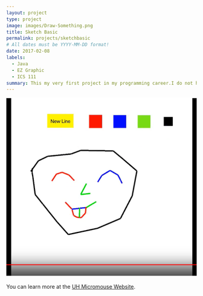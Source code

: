 ```yaml
---
layout: project
type: project
image: images/Draw-Something.png
title: Sketch Basic
permalink: projects/sketchbasic
# All dates must be YYYY-MM-DD format!
date: 2017-02-08
labels:
  - Java
  - EZ Graphic
  - ICS 111
summary: This my very first project in my programming career.I do not have any prior experience with programming.
---
```


<img class="ui medium right floated rounded image" src="../images/Sketching Game.PNG">


You can learn more at the [UH Micromouse Website](http://www-ee.eng.hawaii.edu/~mmouse/about.html).



